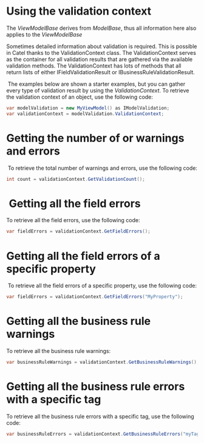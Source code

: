 # Using the validation context

The *ViewModelBase* derives from *ModelBase*, thus all information here also applies to the *ViewModelBase*

Sometimes detailed information about validation is required. This is possible in Catel thanks to the ValidationContext class. The ValidationContext serves as the container for all validation results that are gathered via the available validation methods. The ValidationContext has lots of methods that all return lists of either IFieldValidationResult or IBusinessRuleValidationResult.

 The examples below are shown a starter examples, but you can gather every type of validation result by using the *ValidationContext*. To retrieve the validation context of an object, use the following code:

``` {.java data-syntaxhighlighter-params="brush: java; gutter: false; theme: Confluence" data-theme="Confluence" style="brush: java; gutter: false; theme: Confluence"}
var modelValidation = new MyViewModel() as IModelValidation;
var validationContext = modelValidation.ValidationContext;
```

# Getting the number of or warnings and errors

 To retrieve the total number of warnings and errors, use the following code:

``` {.java data-syntaxhighlighter-params="brush: java; gutter: false; theme: Confluence" data-theme="Confluence" style="brush: java; gutter: false; theme: Confluence"}
int count = validationContext.GetValidationCount();
```

#  Getting all the field errors

To retrieve all the field errors, use the following code:

``` {.java data-syntaxhighlighter-params="brush: java; gutter: false; theme: Confluence" data-theme="Confluence" style="brush: java; gutter: false; theme: Confluence"}
var fieldErrors = validationContext.GetFieldErrors();
```

# Getting all the field errors of a specific property

 To retrieve all the field errors of a specific property, use the following code:

``` {.java data-syntaxhighlighter-params="brush: java; gutter: false; theme: Confluence" data-theme="Confluence" style="brush: java; gutter: false; theme: Confluence"}
var fieldErrors = validationContext.GetFieldErrors("MyProperty");
```

# Getting all the business rule warnings

To retrieve all the business rule warnings:

``` {.java data-syntaxhighlighter-params="brush: java; gutter: false; theme: Confluence" data-theme="Confluence" style="brush: java; gutter: false; theme: Confluence"}
var businessRuleWarnings = validationContext.GetBusinessRuleWarnings();
```

# Getting all the business rule errors with a specific tag

To retrieve all the business rule errors with a specific tag, use the following code:

``` {.java data-syntaxhighlighter-params="brush: java; gutter: false; theme: Confluence" data-theme="Confluence" style="brush: java; gutter: false; theme: Confluence"}
var businessRuleErrors = validationContext.GetBusinessRuleErrors("myTag");
```
